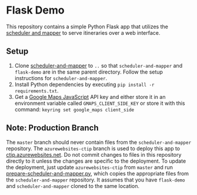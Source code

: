 # Flask Demo
This repository contains a simple Python Flask app that utilizes the 
[scheduler and mapper](https://github.com/itineraries/scheduler-and-mapper)
to serve itineraries over a web interface.

## Setup
1. Clone
   [scheduler-and-mapper](https://github.com/itineraries/scheduler-and-mapper)
   to `..` so that `scheduler-and-mapper` and `flask-demo` are in the same
   parent directory. Follow the setup instructions for `scheduler-and-mapper`.
2. Install Python dependencies by executing `pip install -r requirements.txt`.
3. Get a
   [Google Maps JavaScript](https://developers.google.com/maps/documentation/javascript)
   API key and either store it in an environment variable called
   `GMAPS_CLIENT_SIDE_KEY` or store it with this command:
   `keyring set google_maps client_side`

## Note: Production Branch
The `master` branch should never contain files from the `scheduler-and-mapper`
repository. The `azurewebsites-ctip` branch is used to deploy this app to
[ctip.azurewebsites.net](https://ctip.azurewebsites.net/). Do not commit
changes to files in this repository directly to it unless the changes are
specific to the deployment. To update the deployment, just update
`azurewebsites-ctip` from `master` and run
[prepare-scheduler-and-mapper.py](prepare-scheduler-and-mapper.py), which
copies the appropriate files from the `scheduler-and-mapper` repository.
It assumes that you have `flask-demo` and `scheduler-and-mapper` cloned to the
same location.
